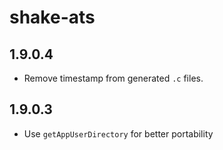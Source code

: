 # shake-ats

## 1.9.0.4

  * Remove timestamp from generated `.c` files.

## 1.9.0.3

  * Use `getAppUserDirectory` for better portability
